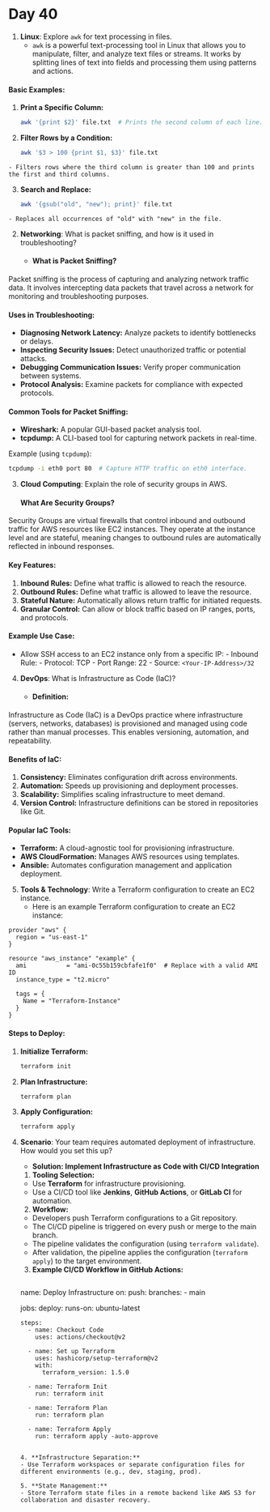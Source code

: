 # Day 40


1. **Linux**: Explore `awk` for text processing in files.
   * `awk` is a powerful text-processing tool in Linux that allows you to manipulate, filter, and analyze text files or streams. It works by splitting lines of text into fields and processing them using patterns and actions.

#### **Basic Examples:**
  1. **Print a Specific Column:**
     ```bash
     awk '{print $2}' file.txt  # Prints the second column of each line.
     ```

  2. **Filter Rows by a Condition:**
      ```bash
      awk '$3 > 100 {print $1, $3}' file.txt
      ```
    - Filters rows where the third column is greater than 100 and prints the first and third columns.

  3. **Search and Replace:**
     ```bash
     awk '{gsub("old", "new"); print}' file.txt
     ```
    - Replaces all occurrences of "old" with "new" in the file.



2. **Networking**: What is packet sniffing, and how is it used in troubleshooting?
   * #### **What is Packet Sniffing?**
Packet sniffing is the process of capturing and analyzing network traffic data. It involves intercepting data packets that travel across a network for monitoring and troubleshooting purposes.

  #### **Uses in Troubleshooting:**
   - **Diagnosing Network Latency:** Analyze packets to identify bottlenecks or delays.
   - **Inspecting Security Issues:** Detect unauthorized traffic or potential attacks.
   - **Debugging Communication Issues:** Verify proper communication between systems.
   - **Protocol Analysis:** Examine packets for compliance with expected protocols.

  #### **Common Tools for Packet Sniffing:**
   - **Wireshark:** A popular GUI-based packet analysis tool.
   - **tcpdump:** A CLI-based tool for capturing network packets in real-time.

   Example (using `tcpdump`):
   ```bash
   tcpdump -i eth0 port 80  # Capture HTTP traffic on eth0 interface.
   ```



3. **Cloud Computing**: Explain the role of security groups in AWS.
   #### **What Are Security Groups?**
Security Groups are virtual firewalls that control inbound and outbound traffic for AWS resources like EC2 instances. They operate at the instance level and are stateful, meaning changes to outbound rules are automatically reflected in inbound responses.

   #### **Key Features:**
   1. **Inbound Rules:** Define what traffic is allowed to reach the resource.
   2. **Outbound Rules:** Define what traffic is allowed to leave the resource.
   3. **Stateful Nature:** Automatically allows return traffic for initiated requests.
   4. **Granular Control:** Can allow or block traffic based on IP ranges, ports, and protocols.

   #### **Example Use Case:**
   - Allow SSH access to an EC2 instance only from a specific IP:
    - Inbound Rule:
    - Protocol: TCP
    - Port Range: 22
    - Source: `<Your-IP-Address>/32`



4. **DevOps**: What is Infrastructure as Code (IaC)?
   * #### **Definition:**
Infrastructure as Code (IaC) is a DevOps practice where infrastructure (servers, networks, databases) is provisioned and managed using code rather than manual processes. This enables versioning, automation, and repeatability.

   #### **Benefits of IaC:**
   1. **Consistency:** Eliminates configuration drift across environments.
   2. **Automation:** Speeds up provisioning and deployment processes.
   3. **Scalability:** Simplifies scaling infrastructure to meet demand.
   4. **Version Control:** Infrastructure definitions can be stored in repositories like Git.

   #### **Popular IaC Tools:**
   - **Terraform:** A cloud-agnostic tool for provisioning infrastructure.
   - **AWS CloudFormation:** Manages AWS resources using templates.
   - **Ansible:** Automates configuration management and application deployment.



5. **Tools & Technology**: Write a Terraform configuration to create an EC2 instance.
   * Here is an example Terraform configuration to create an EC2 instance:

```hcl
provider "aws" {
  region = "us-east-1"
}

resource "aws_instance" "example" {
  ami           = "ami-0c55b159cbfafe1f0"  # Replace with a valid AMI ID
  instance_type = "t2.micro"

  tags = {
    Name = "Terraform-Instance"
  }
}
```

   #### Steps to Deploy:
   1. **Initialize Terraform:**
      ```bash
      terraform init
      ```

   2. **Plan Infrastructure:**
      ```bash
      terraform plan
      ```

   3. **Apply Configuration:**
      ```bash
      terraform apply
      ```


6. **Scenario**: Your team requires automated deployment of infrastructure. How would you set this up?
   * **Solution: Implement Infrastructure as Code with CI/CD Integration**
   1. **Tooling Selection:**
    - Use **Terraform** for infrastructure provisioning.
    - Use a CI/CD tool like **Jenkins**, **GitHub Actions**, or **GitLab CI** for automation.

   2. **Workflow:**
    - Developers push Terraform configurations to a Git repository.
    - The CI/CD pipeline is triggered on every push or merge to the main branch.
    - The pipeline validates the configuration (using `terraform validate`).
    - After validation, the pipeline applies the configuration (`terraform apply`) to the target environment.

   3. **Example CI/CD Workflow in GitHub Actions:**
      ```yaml
   name: Deploy Infrastructure
   on:
     push:
       branches:
         - main

   jobs:
     deploy:
       runs-on: ubuntu-latest

       steps:
         - name: Checkout Code
           uses: actions/checkout@v2

         - name: Set up Terraform
           uses: hashicorp/setup-terraform@v2
           with:
             terraform_version: 1.5.0

         - name: Terraform Init
           run: terraform init

         - name: Terraform Plan
           run: terraform plan

         - name: Terraform Apply
           run: terraform apply -auto-approve
      ```

   4. **Infrastructure Separation:**
    - Use Terraform workspaces or separate configuration files for different environments (e.g., dev, staging, prod).

   5. **State Management:**
    - Store Terraform state files in a remote backend like AWS S3 for collaboration and disaster recovery.



